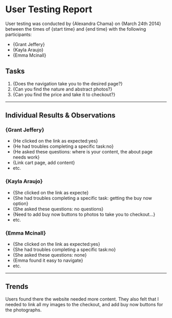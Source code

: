 # User Testing Report

User testing was conducted by {Alexandra Chama} on {March 24th 2014} between the times of {start time} and {end time} with the following participants:

- {Grant Jeffery}
- {Kayla Araujo}
- {Emma Mcinall}

## Tasks

1. {Does the navigation take you to the desired page?}
2. {Can you find the nature and abstract photos?}
3. {Can you find the price and take it to checkout?}

---

## Individual Results & Observations

### {Grant Jeffery}

- {He clicked on the link as expected:yes}
- {He had troubles completing a specific task:no}
- {He asked these questions: where is your content, the about page needs work}
- {Link cart page, add content}
- etc.

### {Kayla Araujo}

- {She clicked on the link as expecte}
- {She had troubles completing a specific task: getting the buy now option}
- {She asked these questions: no questions}
- {Need to add buy now buttons to photos to take you to checkout…}
- etc.
### {Emma Mcinall}

- {She clicked on the link as expected:yes}
- {She had troubles completing a specific task:no}
- {She asked these questions: none}
- {Emma found it easy to navigate}
- etc.

---

## Trends

Users found there the website needed more content. They also felt that I needed to link all my images to the checkout, 
and add buy now buttons for the photographs.